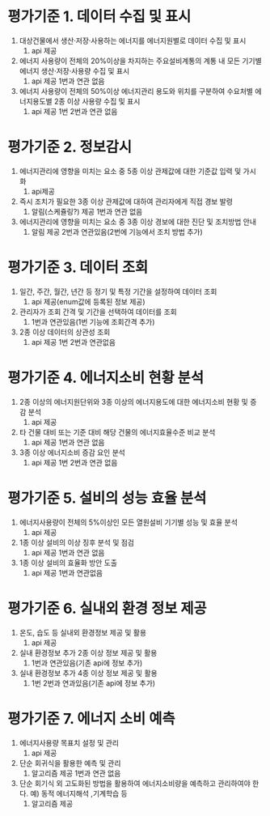 # 평가기준 1. 데이터 수집 및 표시
1. 대상건물에서 생산·저장·사용하는 에너지를 에너지원별로 데이터 수집 및 표시
	1. api 제공
2. 에너지 사용량이 전체의 20%이상을 차지하는 주요설비계통의 계통 내 모든 기기별 에너지 생산·저장·사용량 수집 및 표시
	1. api 제공 1번과 연관 없음
3. 에너지 사용량이 전체의 50%이상 에너지관리 용도와 위치를 구분하여 수요처별 에너지용도별 2종 이상 사용량 수집 및 표시
	1. api 제공 1번 2번과 연관 없음
# 평가기준 2. 정보감시
1. 에너지관리에 영향을 미치는 요소 중 5종 이상 관제값에 대한 기준값 입력 및 가시화
	1. api제공 
2. 즉시 조치가 필요한 3종 이상 관제값에 대하여 관리자에게 직접 경보 발령
	1. 알림(스케쥴링?) 제공 1번과 연관 없음
3. 에너지관리에 영향을 미치는 요소 중 3종 이상 경보에 대한 진단 및 조치방법 안내
	1. 알림 제공 2번과 연관있음(2번에 기능에서 조치 방법 추가)
# 평가기준 3. 데이터 조회
1. 일간, 주간, 월간, 년간 등 정기 및 특정 기간을 설정하여 데이터 조회
	1. api 제공(enum값에 등록된 정보 제공)
2. 관리자가 조회 간격 및 기간을 선택하여 데이터를 조회
	1. 1번과 연관있음(1번 기능에 조회간격 추가)
3. 2종 이상 데이터의 상관성 조회
	1. api 제공 1번 2번과 연관없음 
# 평가기준 4. 에너지소비 현황 분석
1. 2종 이상의 에너지원단위와 3종 이상의 에너지용도에 대한 에너지소비 현황 및 증감 분석
	1. api 제공
2. 타 건물 대비 또는 기준 대비 해당 건물의 에너지효율수준 비교 분석
	1.  api 제공 1번과 연관 없음 
3. 3종 이상 에너지소비 증감 요인 분석
	1. api 제공 1번 2번과 연관 없음
# 평가기준 5. 설비의 성능 효율 분석
1. 에너지사용량이 전체의 5%이상인 모든 열원설비 기기별 성능 및 효율 분석
	1. api 제공
2. 1종 이상 설비의 이상 징후 분석 및 점검
	1. api 제공 1번과 연관 없음
3. 1종 이상 설비의 효율화 방안 도출
	1. api 제공 1번과 연관없음
# 평가기준 6. 실내외 환경 정보 제공
1. 온도, 습도 등 실내외 환경정보 제공 및 활용
	1.  api 제공
2. 실내 환경정보 추가 2종 이상 정보 제공 및 활용
	1. 1번과 연관있음(기존 api에 정보 추가)
3. 실내 환경정보 추가 4종 이상 정보 제공 및 활용
	1. 1번 2번과 연과있음(기존 api에 정보 추가)
# 평가기준 7. 에너지 소비 예측
1. 에너지사용량 목표치 설정 및 관리
	1. api 제공 
2. 단순 회귀식을 활용한 예측 및 관리
	1. 알고리즘 제공 1번과 연관 없음
3. 단순 회기식 외 고도화된 방법을 활용하여 에너지소비량을 예측하고 관리하여야 한다. 예) 동적 에너지해석 ,기계학습 등
	1. 알고리즘 제공 